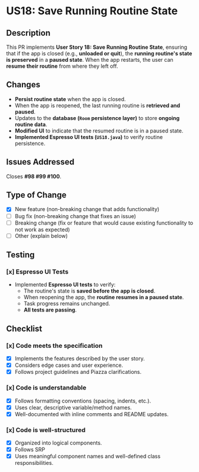 # US18: Save Running Routine State

## Description
This PR implements **User Story 18: Save Running Routine State**, ensuring that if the app is closed (e.g., **unloaded or quit**), the **running routine's state is preserved** in a **paused state**. When the app restarts, the user can **resume their routine** from where they left off.

## Changes
- **Persist routine state** when the app is closed.
- When the app is reopened, the last running routine is **retrieved and paused**.
- Updates to the **database (`Room` persistence layer)** to store **ongoing routine data**.
- **Modified UI** to indicate that the resumed routine is in a paused state.
- **Implemented Espresso UI tests (`US18.java`)** to verify routine persistence.

## Issues Addressed
Closes **#98 #99 #100**.

## Type of Change
- [x] New feature (non-breaking change that adds functionality)
- [ ] Bug fix (non-breaking change that fixes an issue)
- [ ] Breaking change (fix or feature that would cause existing functionality to not work as expected)
- [ ] Other (explain below)

## Testing
### [x] **Espresso UI Tests**
- Implemented **Espresso UI tests** to verify:
  - The routine's state is **saved before the app is closed**.
  - When reopening the app, the **routine resumes in a paused state**.
  - Task progress remains unchanged.
  - **All tests are passing**.

## Checklist
### [x] Code meets the specification
- [x] Implements the features described by the user story.
- [x] Considers edge cases and user experience.
- [x] Follows project guidelines and Piazza clarifications.

### [x] Code is understandable
- [x] Follows formatting conventions (spacing, indents, etc.).
- [x] Uses clear, descriptive variable/method names.
- [x] Well-documented with inline comments and README updates.

### [x] Code is well-structured
- [x] Organized into logical components.
- [x] Follows SRP
- [x] Uses meaningful component names and well-defined class responsibilities.
